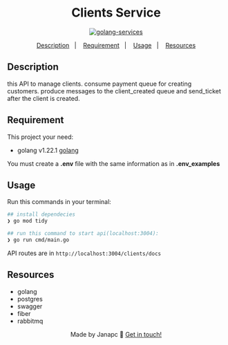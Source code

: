 <div align="center">
  <h1>Clients Service</h1>

[![golang-services](https://github.com/janapc/event-tickets/actions/workflows/golang-services.yml/badge.svg?branch=main)](https://github.com/janapc/event-tickets/actions/workflows/golang-services.yml)

<a href="#description">Description</a>&nbsp;&nbsp;&nbsp;|&nbsp;&nbsp;&nbsp;
<a href="#requirement">Requirement</a>&nbsp;&nbsp;&nbsp;|&nbsp;&nbsp;&nbsp;
<a href="#usage">Usage</a>&nbsp;&nbsp;&nbsp;|&nbsp;&nbsp;&nbsp;
<a href="#resources">Resources</a>

</div>

## Description

this API to manage clients.
consume payment queue for creating customers.
produce messages to the client_created queue and send_ticket after the client is created.

## Requirement

This project your need:

- golang v1.22.1 [golang](https://go.dev/doc/install)

You must create a **.env** file with the same information as in **.env_examples**

## Usage

Run this commands in your terminal:

```sh
## install dependecies
❯ go mod tidy

## run this command to start api(localhost:3004):
❯ go run cmd/main.go

```

API routes are in `http://localhost:3004/clients/docs`

## Resources

- golang
- postgres
- swagger
- fiber
- rabbitmq

<div align="center">

Made by Janapc 🤘 [Get in touch!](https://www.linkedin.com/in/janaina-pedrina/)

</div>
